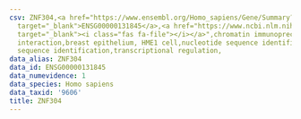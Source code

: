 ```yaml
---
csv: ZNF304,<a href="https://www.ensembl.org/Homo_sapiens/Gene/Summary?db=core;g=ENSG00000131845"
  target="_blank">ENSG00000131845</a>,<a href="https://www.ncbi.nlm.nih.gov/pubmed/22863008"
  target="_blank"><i class="fas fa-file"></i></a>",chromatin immunoprecipitation assay,direct
  interaction,breast epithelium, HME1 cell,nucleotide sequence identification,nucleotide
  sequence identification,transcriptional regulation,
data_alias: ZNF304
data_id: ENSG00000131845
data_numevidence: 1
data_species: Homo sapiens
data_taxid: '9606'
title: ZNF304
---
```

